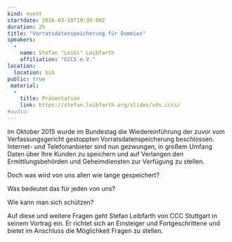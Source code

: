 ```yaml
---
kind: event
startdate: 2016-03-10T19:30:00Z
duration: 2h
title: "Vorratsdatenspeicherung für Dummies"
speakers:
  -
    name: Stefan "Leibi" Leibfarth
    affiliation: "CCCS e.V."
location:
  location: bib
public: true
 material:
  -
    title: Präsentation
    link: https://stefan.leibfarth.org/slides/vds.cccs/ 
#audio: 
---
```

Im Oktober 2015 wurde im Bundestag die Wiedereinführung der zuvor
vom Verfassungsgericht gestoppten Vorratsdatenspeicherung beschlossen.
Internet- und Telefonanbieter sind nun gezwungen, in großem Umfang Daten
über Ihre Kunden zu speichern und auf Verlangen den Ermittlungsbehörden
und Geheimdiensten zur Verfügung zu stellen.

Doch was wird von uns allen wie lange gespeichert?

Was bedeutet das für jeden von uns?

Wie kann man sich schützen?

Auf diese und weitere Fragen geht Stefan Leibfarth von CCC Stuttgart in
seinem Vortrag ein. Er richtet sich an Einsteiger und Fortgeschrittene
und bietet im Anschluss die Möglichkeit Fragen zu stellen.
